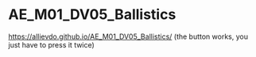 # AE_M01_DV05_Ballistics

https://allievdo.github.io/AE_M01_DV05_Ballistics/
(the button works, you just have to press it twice)
